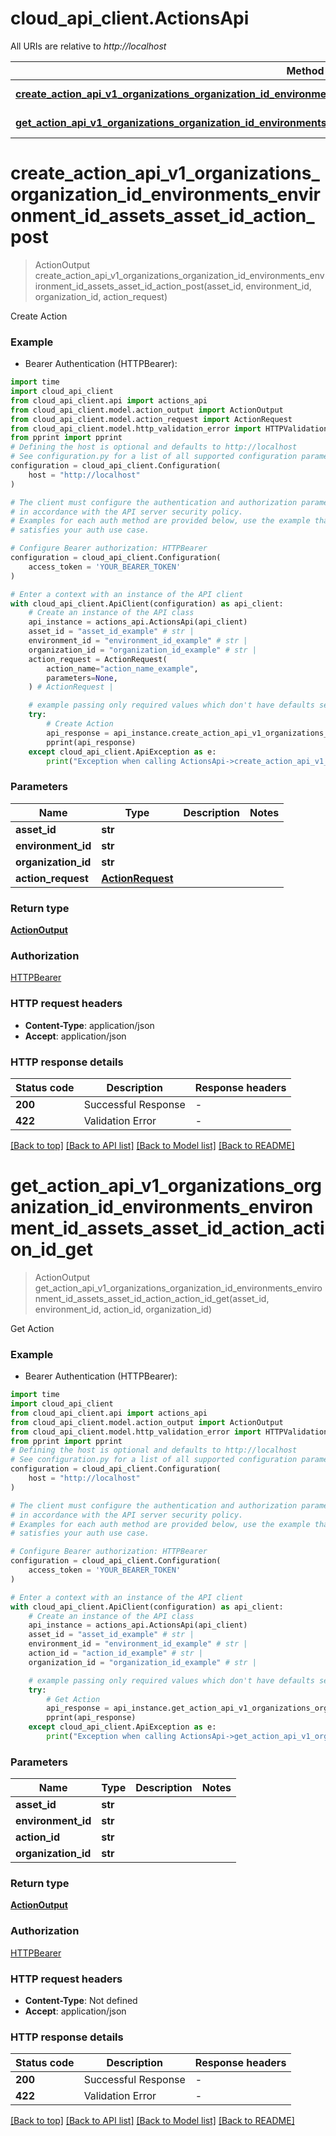 # cloud_api_client.ActionsApi

All URIs are relative to *http://localhost*

Method | HTTP request | Description
------------- | ------------- | -------------
[**create_action_api_v1_organizations_organization_id_environments_environment_id_assets_asset_id_action_post**](ActionsApi.md#create_action_api_v1_organizations_organization_id_environments_environment_id_assets_asset_id_action_post) | **POST** /api/v1/organizations/{organization_id}/environments/{environment_id}/assets/{asset_id}/action | Create Action
[**get_action_api_v1_organizations_organization_id_environments_environment_id_assets_asset_id_action_action_id_get**](ActionsApi.md#get_action_api_v1_organizations_organization_id_environments_environment_id_assets_asset_id_action_action_id_get) | **GET** /api/v1/organizations/{organization_id}/environments/{environment_id}/assets/{asset_id}/action/{action_id} | Get Action


# **create_action_api_v1_organizations_organization_id_environments_environment_id_assets_asset_id_action_post**
> ActionOutput create_action_api_v1_organizations_organization_id_environments_environment_id_assets_asset_id_action_post(asset_id, environment_id, organization_id, action_request)

Create Action

### Example

* Bearer Authentication (HTTPBearer):

```python
import time
import cloud_api_client
from cloud_api_client.api import actions_api
from cloud_api_client.model.action_output import ActionOutput
from cloud_api_client.model.action_request import ActionRequest
from cloud_api_client.model.http_validation_error import HTTPValidationError
from pprint import pprint
# Defining the host is optional and defaults to http://localhost
# See configuration.py for a list of all supported configuration parameters.
configuration = cloud_api_client.Configuration(
    host = "http://localhost"
)

# The client must configure the authentication and authorization parameters
# in accordance with the API server security policy.
# Examples for each auth method are provided below, use the example that
# satisfies your auth use case.

# Configure Bearer authorization: HTTPBearer
configuration = cloud_api_client.Configuration(
    access_token = 'YOUR_BEARER_TOKEN'
)

# Enter a context with an instance of the API client
with cloud_api_client.ApiClient(configuration) as api_client:
    # Create an instance of the API class
    api_instance = actions_api.ActionsApi(api_client)
    asset_id = "asset_id_example" # str | 
    environment_id = "environment_id_example" # str | 
    organization_id = "organization_id_example" # str | 
    action_request = ActionRequest(
        action_name="action_name_example",
        parameters=None,
    ) # ActionRequest | 

    # example passing only required values which don't have defaults set
    try:
        # Create Action
        api_response = api_instance.create_action_api_v1_organizations_organization_id_environments_environment_id_assets_asset_id_action_post(asset_id, environment_id, organization_id, action_request)
        pprint(api_response)
    except cloud_api_client.ApiException as e:
        print("Exception when calling ActionsApi->create_action_api_v1_organizations_organization_id_environments_environment_id_assets_asset_id_action_post: %s\n" % e)
```


### Parameters

Name | Type | Description  | Notes
------------- | ------------- | ------------- | -------------
 **asset_id** | **str**|  |
 **environment_id** | **str**|  |
 **organization_id** | **str**|  |
 **action_request** | [**ActionRequest**](ActionRequest.md)|  |

### Return type

[**ActionOutput**](ActionOutput.md)

### Authorization

[HTTPBearer](../README.md#HTTPBearer)

### HTTP request headers

 - **Content-Type**: application/json
 - **Accept**: application/json


### HTTP response details

| Status code | Description | Response headers |
|-------------|-------------|------------------|
**200** | Successful Response |  -  |
**422** | Validation Error |  -  |

[[Back to top]](#) [[Back to API list]](../README.md#documentation-for-api-endpoints) [[Back to Model list]](../README.md#documentation-for-models) [[Back to README]](../README.md)

# **get_action_api_v1_organizations_organization_id_environments_environment_id_assets_asset_id_action_action_id_get**
> ActionOutput get_action_api_v1_organizations_organization_id_environments_environment_id_assets_asset_id_action_action_id_get(asset_id, environment_id, action_id, organization_id)

Get Action

### Example

* Bearer Authentication (HTTPBearer):

```python
import time
import cloud_api_client
from cloud_api_client.api import actions_api
from cloud_api_client.model.action_output import ActionOutput
from cloud_api_client.model.http_validation_error import HTTPValidationError
from pprint import pprint
# Defining the host is optional and defaults to http://localhost
# See configuration.py for a list of all supported configuration parameters.
configuration = cloud_api_client.Configuration(
    host = "http://localhost"
)

# The client must configure the authentication and authorization parameters
# in accordance with the API server security policy.
# Examples for each auth method are provided below, use the example that
# satisfies your auth use case.

# Configure Bearer authorization: HTTPBearer
configuration = cloud_api_client.Configuration(
    access_token = 'YOUR_BEARER_TOKEN'
)

# Enter a context with an instance of the API client
with cloud_api_client.ApiClient(configuration) as api_client:
    # Create an instance of the API class
    api_instance = actions_api.ActionsApi(api_client)
    asset_id = "asset_id_example" # str | 
    environment_id = "environment_id_example" # str | 
    action_id = "action_id_example" # str | 
    organization_id = "organization_id_example" # str | 

    # example passing only required values which don't have defaults set
    try:
        # Get Action
        api_response = api_instance.get_action_api_v1_organizations_organization_id_environments_environment_id_assets_asset_id_action_action_id_get(asset_id, environment_id, action_id, organization_id)
        pprint(api_response)
    except cloud_api_client.ApiException as e:
        print("Exception when calling ActionsApi->get_action_api_v1_organizations_organization_id_environments_environment_id_assets_asset_id_action_action_id_get: %s\n" % e)
```


### Parameters

Name | Type | Description  | Notes
------------- | ------------- | ------------- | -------------
 **asset_id** | **str**|  |
 **environment_id** | **str**|  |
 **action_id** | **str**|  |
 **organization_id** | **str**|  |

### Return type

[**ActionOutput**](ActionOutput.md)

### Authorization

[HTTPBearer](../README.md#HTTPBearer)

### HTTP request headers

 - **Content-Type**: Not defined
 - **Accept**: application/json


### HTTP response details

| Status code | Description | Response headers |
|-------------|-------------|------------------|
**200** | Successful Response |  -  |
**422** | Validation Error |  -  |

[[Back to top]](#) [[Back to API list]](../README.md#documentation-for-api-endpoints) [[Back to Model list]](../README.md#documentation-for-models) [[Back to README]](../README.md)

